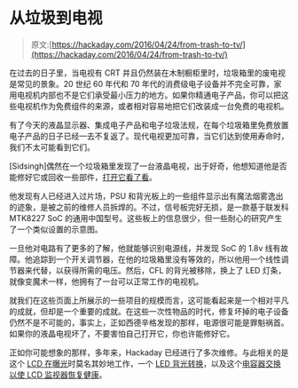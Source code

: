 # 从垃圾到电视

> 原文:[https://hackaday.com/2016/04/24/from-trash-to-tv/](https://hackaday.com/2016/04/24/from-trash-to-tv/)

在过去的日子里，当电视有 CRT 并且仍然装在木制橱柜里时，垃圾箱里的废电视是常见的景象。20 世纪 60 年代和 70 年代的消费级电子设备并不完全可靠，家用电视机内部也不是它们承受最小压力的地方。如果你精通电子产品，你可以把这些电视机作为免费组件的来源，或者相对容易地把它们改装成一台免费的电视机。

有了今天的液晶显示器、集成电子产品和电子垃圾法规，在每个垃圾箱里免费放置电子产品的日子已经一去不复返了。现代电视更加可靠，当它们达到使用寿命时，我们不太可能看到它们。

[Sidsingh]偶然在一个垃圾箱里发现了一台液晶电视，出于好奇，他想知道他是否能修好它或回收一些部件，[打开它看了看](https://hackaday.io/project/10590-from-trash-to-tv)。

他发现有人已经进入过片场，PSU 和背光板上的一些组件显示出有魔法烟雾逸出的迹象，是被之前的维修人员拆焊的。不过，信号板完好无损，是一款基于联发科 MTK8227 SoC 的通用中国型号。这些板上的信息很少，但一些耐心的研究产生了一个类似设置的示意图。

一旦他对电路有了更多的了解，他就能够识别电源线，并发现 SoC 的 1.8v 线有故障。他追踪到一个开关调节器，在他的垃圾箱里没有等效的，所以他用一个线性调节器来代替，以获得所需的电压。然后，CFL 的背光被移除，换上了 LED 灯条，就像变魔术一样，他拥有了一台可以正常工作的电视机。

就我们在这些页面上所展示的一些项目的规模而言，这可能看起来是一个相对平凡的成就，但却是一个重要的成就。在这些一次性物品的时代，修复坏掉的电子设备仍然不是不可能的，事实上，正如西德辛格发现的那样，电源很可能是罪魁祸首。如果你的液晶电视坏了，不要害怕自己打开它，你也许能修好它。

正如你可能想象的那样，多年来，Hackaday 已经进行了多次维修。与此相关的是这个 [LCD 在曝光](http://hackaday.com/2016/01/22/fixing-broken-monitors-by-shining-a-flashlight/)时莫名其妙地工作，一个 [LED 背光转换](http://hackaday.com/2011/03/04/led-backlight-conversion-using-recycled-ccfl-inverter-parts/)，以及这个[电容器交换以使 LCD 监视器恢复健康](http://hackaday.com/2009/02/18/lcd-repair/)。